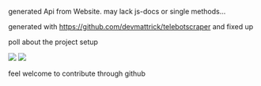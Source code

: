 generated Api from Website. may lack js-docs or single methods...


generated with https://github.com/devmattrick/telebotscraper 
and fixed up


poll about the project setup

[![](https://api.gh-polls.com/poll/01ET2YK5511NWKCY55MZ3RA83W/abstract%20class)](https://api.gh-polls.com/poll/01ET2YK5511NWKCY55MZ3RA83W/abstract%20class/vote)
[![](https://api.gh-polls.com/poll/01ET2YK5511NWKCY55MZ3RA83W/just%20types%20-%20suggestions%20in%20github%20issues)](https://api.gh-polls.com/poll/01ET2YK5511NWKCY55MZ3RA83W/just%20types%20-%20suggestions%20in%20github%20issues/vote)


feel welcome to contribute through github
